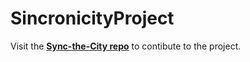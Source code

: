 # SincronicityProject
Visit the [**Sync-the-City repo**](https://github.com/syncthecity) to contibute to the project.
